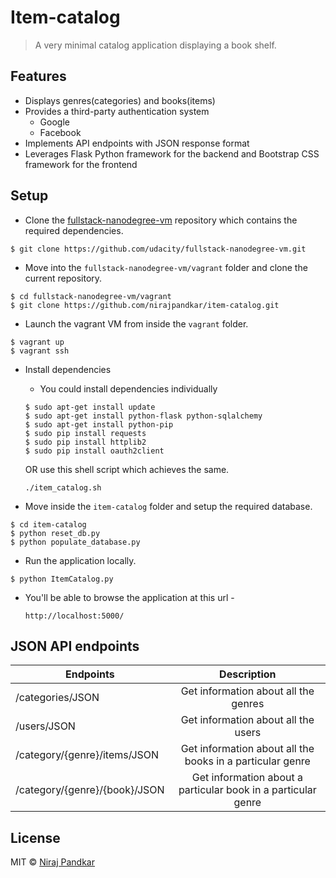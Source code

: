 # Item-catalog

> A very minimal catalog application displaying a book shelf.

## Features
* Displays genres(categories) and books(items)
* Provides a third-party authentication system
    * Google
    * Facebook
* Implements API endpoints with JSON response format
* Leverages Flask Python framework for the backend and Bootstrap CSS framework for the frontend

## Setup
* Clone the [fullstack-nanodegree-vm](https://github.com/udacity/fullstack-nanodegree-vm) repository which contains the required dependencies.
```
$ git clone https://github.com/udacity/fullstack-nanodegree-vm.git
```

* Move into the `fullstack-nanodegree-vm/vagrant` folder and clone the current repository.
```
$ cd fullstack-nanodegree-vm/vagrant
$ git clone https://github.com/nirajpandkar/item-catalog.git 
```

* Launch the vagrant VM from inside the `vagrant` folder.
```
$ vagrant up
$ vagrant ssh
```

* Install dependencies
    * You could install dependencies individually
    ```
    $ sudo apt-get install update
    $ sudo apt-get install python-flask python-sqlalchemy
    $ sudo apt-get install python-pip
    $ sudo pip install requests
    $ sudo pip install httplib2
    $ sudo pip install oauth2client
    ```
    OR use this shell script which achieves the same.
    ```
    ./item_catalog.sh
    ```
    
* Move inside the `item-catalog` folder and setup the required database.
```
$ cd item-catalog
$ python reset_db.py
$ python populate_database.py
```
* Run the application locally.
```
$ python ItemCatalog.py
```


* You'll be able to browse the application at this url - 

    `http://localhost:5000/`
    
## JSON API endpoints

| Endpoints       | Description           |
| ------------- |:-------------:|
| /categories/JSON      | Get information about all the genres |
| /users/JSON      | Get information about all the users      |
| /category/{genre}/items/JSON      | Get information about all the books in a particular genre     |
| /category/{genre}/{book}/JSON | Get information about a particular book in a particular genre      |

## License

MIT © [Niraj Pandkar](https://github.com/nirajpandkar)